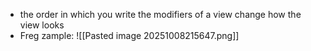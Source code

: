 
- the order in which you write the modifiers of a view change how the view looks
- Freg zample:
	![[Pasted image 20251008215647.png]]

